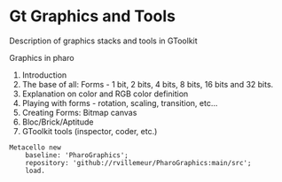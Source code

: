 # Gt Graphics and Tools
Description of graphics stacks and tools in GToolkit

Graphics in pharo

1. Introduction
2. The base of all: Forms - 1 bit, 2 bits, 4 bits, 8 bits, 16 bits and 32 bits.
3. Explanation on color and RGB color definition
4. Playing with forms - rotation, scaling, transition, etc...
5. Creating Forms: Bitmap canvas
6. Bloc/Brick/Aptitude
7. GToolkit tools (inspector, coder, etc.)


```smalltalk
Metacello new
    baseline: 'PharoGraphics';
    repository: 'github://rvillemeur/PharoGraphics:main/src';
    load.
 ```
